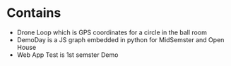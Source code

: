 # Contains 
- Drone Loop which is GPS coordinates for a circle in the ball room 
- DemoDay is a JS graph embedded in python for MidSemster and Open House
- Web App Test is 1st semster Demo 

